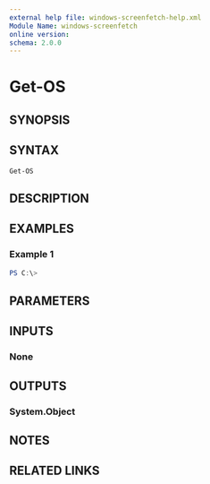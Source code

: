 ```yaml
---
external help file: windows-screenfetch-help.xml
Module Name: windows-screenfetch
online version:
schema: 2.0.0
---
```


# Get-OS

## SYNOPSIS


## SYNTAX

```
Get-OS
```

## DESCRIPTION


## EXAMPLES

### Example 1
```powershell
PS C:\> 
```



## PARAMETERS

## INPUTS

### None

## OUTPUTS

### System.Object
## NOTES

## RELATED LINKS
